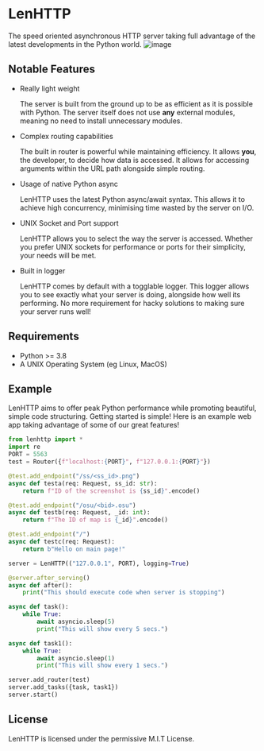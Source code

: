 # LenHTTP

The speed oriented asynchronous HTTP server taking full advantage of the latest developments in the Python world.
![image](https://user-images.githubusercontent.com/36131887/123316436-bceb2c80-d524-11eb-8c75-cf4aa0bf0fa2.png)

## Notable Features

- Really light weight

  The server is built from the ground up to be as efficient as it is possible with Python. The server itself does not use **any** external modules, meaning no need to install unnecessary modules.
  
- Complex routing capabilities

  The built in router is powerful while maintaining efficiency. It allows **you**, the developer, to decide how data is accessed. It allows for accessing arguments within the URL path alongside simple routing.
 
- Usage of native Python async

  LenHTTP uses the latest Python async/await syntax. This allows it to achieve high concurrency, minimising time wasted by the server on I/O.
 
- UNIX Socket and Port support

  LenHTTP allows you to select the way the server is accessed. Whether you prefer UNIX sockets for performance or ports for their simplicity, your needs will be met.
 
- Built in logger

  LenHTTP comes by default with a togglable logger. This logger allows you to see exactly what your server is doing, alongside how well its performing. No more requirement for hacky solutions to making sure your server runs well!

## Requirements

- Python >= 3.8
- A UNIX Operating System (eg Linux, MacOS)

## Example

LenHTTP aims to offer peak Python performance while promoting beautiful, simple code structuring. Getting started is simple! Here is an example web app taking advantage of some of our great features!

```py
from lenhttp import *
import re
PORT = 5563
test = Router({f"localhost:{PORT}", f"127.0.0.1:{PORT}"})

@test.add_endpoint("/ss/<ss_id>.png")
async def testa(req: Request, ss_id: str):
	return f"ID of the screenshot is {ss_id}".encode()

@test.add_endpoint("/osu/<bid>.osu")
async def testb(req: Request, _id: int):
	return f"The ID of map is {_id}".encode()

@test.add_endpoint("/")
async def testc(req: Request):
	return b"Hello on main page!"

server = LenHTTP(("127.0.0.1", PORT), logging=True)

@server.after_serving()
async def after():
	print("This should execute code when server is stopping")

async def task():
	while True:
		await asyncio.sleep(5)
		print("This will show every 5 secs.")

async def task1():
	while True:
		await asyncio.sleep(1)
		print("This will show every 1 secs.")

server.add_router(test)
server.add_tasks({task, task1})
server.start()
```

## License

LenHTTP is licensed under the permissive M.I.T License.
